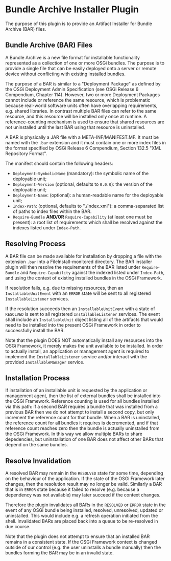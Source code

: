 Bundle Archive Installer Plugin
===============================

The purpose of this plugin is to provide an Artifact Installer for Bundle Archive (BAR) files.


Bundle Archive (BAR) Files
--------------------------

A Bundle Archive is a new file format for installable functionality represented as a collection of one or more OSGi bundles. The purpose is to provide a single file that can be easily deployed onto a server or remote device without conflicting with existing installed bundles.

The purpose of a BAR is similar to a "Deployment Package" as defined by the OSGi Deployment Admin Specification (see OSGi Release 6 Compendium, Chapter 114). However, two or more Deployment Packages cannot include or reference the same resource, which is problematic because real-world software units often have overlapping requirements, e.g. shared libraries. In contrast multiple BAR files can refer to the same resource, and this resource will be installed only once at runtime. A reference-counting mechanism is used to ensure that shared resources are not uninstalled until the last BAR using that resource is uninstalled.

A BAR is physically a JAR file with a META-INF/MANIFEST.MF. It must be named with the `.bar` extension and it must contain one or more index files in the format specified by OSGi Release 6 Compendium, Section 132.5 "XML Repository Format".

The manifest should contain the following headers:

* `Deployment-SymbolicName` (mandatory): the symbolic name of the deployable unit;
* `Deployment-Version` (optional, defaults to `0.0.0`): the version of the deployable unit;
* `Deployment-Name`: (optional): a human-readable name for the deployable unit;
* `Index-Path`: (optional, defaults to "./index.xml"): a comma-separated list of paths to index files within the BAR.
* `Require-Bundle` **AND/OR** `Require-Capability` (at least one must be present): a root list of requirements which shall be resolved against the indexes listed under `Index-Path`.


Resolving Process
-----------------

A BAR file can be made available for installation by dropping a file with the extension `.bar` into a FileInstall-monitored directory. The BAR installer plugin will then resolve the requirements of the BAR listed under `Require-Bundle` and `Require-Capability` against the indexed listed under `Index-Path`, and using the context of existing installed bundles in the OSGi Framework.

If resolution fails, e.g. due to missing resources, then an `InstallableUnitEvent` with an `ERROR` state will be sent to all registered `InstallableListener` services.

If the resolution succeeds then an `InstallableUnitEvent` with a state of `RESOLVED` is sent to all registered `InstallableListener` services. The event shall include an `InstallableUnit` object listing all of the artifacts that would need to be installed into the present OSGi Framework in order to successfully install the BAR.

Note that the plugin DOES NOT automatically install any resources into the OSGi Framework, it merely makes the unit available to be installed. In order to actually install, an application or management agent is required to implement the `InstallableListener` service and/or interact with the provided `InstallableManager` service.


Installation Process
--------------------

If installation of an installable unit is requested by the application or management agent, then the list of external bundles shall be installed into the OSGi Framework. Reference counting is used for all bundles installed via this path: if a second BAR requires a bundle that was installed from a previous BAR then we do not attempt to install a second copy, but only increment the reference count for that bundle. When a BAR is uninstalled, the reference count for all bundles it requires is decremented, and if that reference count reaches zero then the bundle is actually uninstalled from the OSGi Framework. In this way we allow multiple BARs to share depedencies, but uninstallation of one BAR does not affect other BARs that depend on the same bundles.


Resolve Invalidation
--------------------

A resolved BAR may remain in the `RESOLVED` state for some time, depending on the behaviour of the application. If the state of the OSGi Framework later changes, then the resolution result may no longer be valid. Similarly a BAR that is in `ERROR` state because it failed to resolve (e.g. because a dependency was not available) may later succeed if the context changes.

Therefore the plugin invalidates all BARs in the `RESOLVED` or `ERROR` state in the event of any OSGi bundle being installed, resolved, unresolved, updated or uninstalled. This would include e.g. a refresh operation initiated from the shell. Invalidated BARs are placed back into a queue to be re-resolved in due course.

Note that the plugin does not attempt to ensure that an installed BAR remains in a consistent state. If the OSGi Framework context is changed outside of our control (e.g. the user uninstalls a bundle manually) then the bundles forming the BAR may be in an invalid state.
